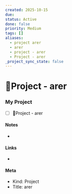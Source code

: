 ```yaml
---
created: 2025-10-15
due:
status: Active
done: false
priority: Medium
tags: []
aliases:
  - project arer
  - arer
  - project - arer
  - Project - arer
_project_sync_state: false
---
```


# 🚀Project - arer

### My Project
- [ ] 🚀Project - arer

#### Notes
-

#### Links
-

#### Meta
- Kind: Project
- Title: arer
